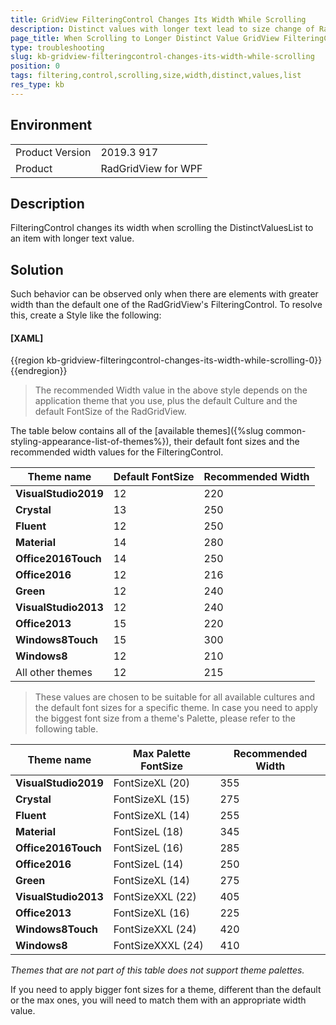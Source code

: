 ```yaml
---
title: GridView FilteringControl Changes Its Width While Scrolling
description: Distinct values with longer text lead to size change of RadGridView's FilteringControl
page_title: When Scrolling to Longer Distinct Value GridView FilteringControl Increases Its Width
type: troubleshooting
slug: kb-gridview-filteringcontrol-changes-its-width-while-scrolling
position: 0
tags: filtering,control,scrolling,size,width,distinct,values,list
res_type: kb
---
```


## Environment
<table>
    <tbody>
	    <tr>
	    	<td>Product Version</td>
	    	<td>2019.3 917</td>
	    </tr>
	    <tr>
	    	<td>Product</td>
	    	<td>RadGridView for WPF</td>
	    </tr>
    </tbody>
</table>

## Description

FilteringControl changes its width when scrolling the DistinctValuesList to an item with longer text value.

## Solution

Such behavior can be observed only when there are elements with greater width than the default one of the RadGridView's FilteringControl. To resolve this, create a Style like the following:

#### __[XAML]__
{{region kb-gridview-filteringcontrol-changes-its-width-while-scrolling-0}}	
	<Style TargetType="telerik:FilteringControl">
		<!--Add BasedOn="{StaticResource FilteringControlStyle}" for NoXaml-->
		<Setter Property="MinWidth" Value="0"/>
		<Setter Property="Width" Value="500"/>
	</Style>
{{endregion}}

> The recommended Width value in the above style depends on the application theme that you use, plus the default Culture and the default FontSize of the RadGridView.

The table below contains all of the [available themes]({%slug common-styling-appearance-list-of-themes%}), their default font sizes and the recommended width values for the FilteringControl.

|Theme name|Default FontSize|Recommended Width|
|----------|-----------|---|
|**VisualStudio2019**|12|220|
|**Crystal**|13|250|
|**Fluent**|12|250|
|**Material**|14|280|
|**Office2016Touch**|14|250|
|**Office2016**|12|216|
|**Green**|12|240|
|**VisualStudio2013**|12|240|
|**Office2013**|15|220|
|**Windows8Touch**|15|300|
|**Windows8**|12|210|
|All other themes|12|215|

> These values are chosen to be suitable for all available cultures and the default font sizes for a specific theme. In case you need to apply the biggest font size from a theme's Palette, please refer to the following table.

|Theme name|Max Palette FontSize|Recommended Width|
|----------|-----------|---|
|**VisualStudio2019**|FontSizeXL (20)|355|
|**Crystal**|FontSizeXL (15)|275|
|**Fluent**|FontSizeXL (14)|255|
|**Material**|FontSizeL (18)|345|
|**Office2016Touch**|FontSizeL (16)|285|
|**Office2016**|FontSizeL (14)|250|
|**Green**|FontSizeXL (14)|275|
|**VisualStudio2013**|FontSizeXXL (22)|405|
|**Office2013**|FontSizeXL (16)|225|
|**Windows8Touch**|FontSizeXXL (24)|420|
|**Windows8**|FontSizeXXXL (24)|410|

*Themes that are not part of this table does not support theme palettes.*

If you need  to apply bigger font sizes for a theme, different than the default or the max ones, you will need to match them with an appropriate width value.